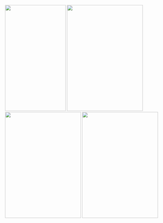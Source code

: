 
<img style="display: inline" src="http://i.imgur.com/nlzw4Mrl.png" height="350" width="200">

<img style="display: inline" src="http://i.imgur.com/UOLBHMFl.png" height="350" width="250">

<img style="display: inline"  src="http://i.imgur.com/CjvqMBZl.png" height="350" width="250">

<img style="display: inline" src="http://i.imgur.com/2wehppSl.png" height="350" width="250">


